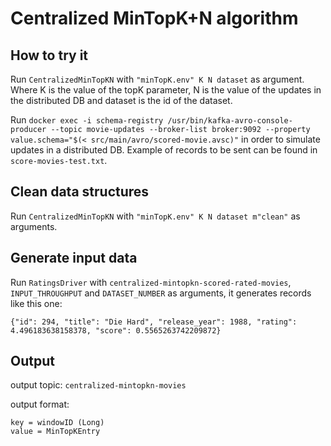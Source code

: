 # Centralized MinTopK+N algorithm
## How to try it

Run `CentralizedMinTopKN` with `"minTopK.env" K N dataset` as argument.
Where K is the value of the topK parameter, N is the value of the updates in the distributed DB and dataset is the id of the dataset.

Run `docker exec -i schema-registry /usr/bin/kafka-avro-console-producer --topic movie-updates --broker-list broker:9092 --property value.schema="$(< src/main/avro/scored-movie.avsc)"`
in order to simulate updates in a distributed DB.
Example of records to be sent can be found in `score-movies-test.txt`.
## Clean data structures

Run `CentralizedMinTopKN` with `"minTopK.env" K N dataset m"clean"` as arguments.

## Generate input data

Run `RatingsDriver` with `centralized-mintopkn-scored-rated-movies`, `INPUT_THROUGHPUT` and `DATASET_NUMBER` as arguments, it generates records like  this one:
```
{"id": 294, "title": "Die Hard", "release_year": 1988, "rating": 4.496183638158378, "score": 0.5565263742209872}
```

## Output
 
output topic: `centralized-mintopkn-movies`

output format: 
```
key = windowID (Long)
value = MinTopKEntry
```
